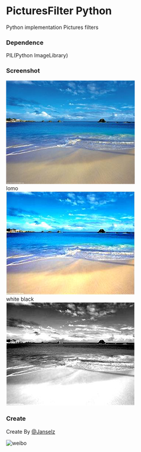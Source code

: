 PicturesFilter Python
=====================

Python implementation Pictures filters

### Dependence

PIL(Python ImageLibrary)

### Screenshot

![example](https://raw.githubusercontent.com/Anselz/PicturesFilter_Python/master/example.jpg "example")  <br/>
lomo<br/>
![example](https://raw.githubusercontent.com/Anselz/PicturesFilter_Python/master/Renderings/new_lomo.jpg "example")  <br/>
white black<br/>
![example](https://raw.githubusercontent.com/Anselz/PicturesFilter_Python/master/Renderings/new_heibai.jpg "example")  <br/>

### Create

Create By [@Janselz](http://weibo.com/517433742) <br/>

![weibo](http://tp3.sinaimg.cn/2591959330/180/5683373278/1 "weibo") 
